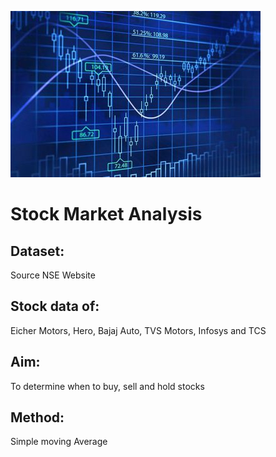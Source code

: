 ![](https://github.com/Vishal1478/Data_Science_Portfolio/blob/master/SQL_Hive/Stock_Market_Analysis/Image.jpg)

# Stock Market Analysis

## Dataset: 
Source NSE Website

## Stock data of:
Eicher Motors, Hero, Bajaj Auto, TVS Motors, Infosys and TCS

## Aim:
To determine when to buy, sell and hold stocks

## Method:
Simple moving Average
